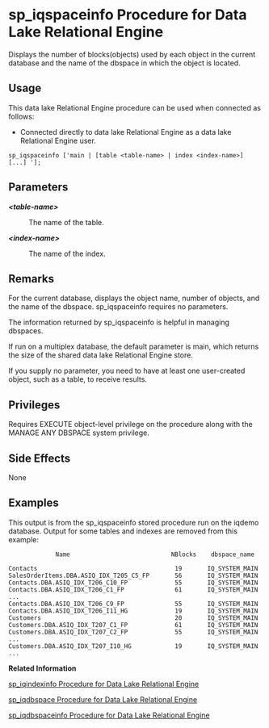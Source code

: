 <!-- loioa5b6d30884f21015b460b72ef2bc8109 -->

# sp\_iqspaceinfo Procedure for Data Lake Relational Engine

Displays the number of blocks\(objects\) used by each object in the current database and the name of the dbspace in which the object is located.



<a name="loioa5b6d30884f21015b460b72ef2bc8109__section_umy_gqn_14b"/>

## Usage

This data lake Relational Engine procedure can be used when connected as follows:

-   Connected directly to data lake Relational Engine as a data lake Relational Engine user.



```
sp_iqspaceinfo ['main | [table <table-name> | index <index-name>] [...] '];
```



<a name="loioa5b6d30884f21015b460b72ef2bc8109__iq_refbb_1759"/>

## Parameters


<dl>
<dt><b>

*<table-name\>*

</b></dt>
<dd>

The name of the table.



</dd><dt><b>

*<index-name\>*

</b></dt>
<dd>

The name of the index.



</dd>
</dl>



<a name="loioa5b6d30884f21015b460b72ef2bc8109__iq_refbb_1761"/>

## Remarks

For the current database, displays the object name, number of objects, and the name of the dbspace. sp\_iqspaceinfo requires no parameters.

The information returned by sp\_iqspaceinfo is helpful in managing dbspaces.

If run on a multiplex database, the default parameter is main, which returns the size of the shared data lake Relational Engine store.

If you supply no parameter, you need to have at least one user-created object, such as a table, to receive results.



<a name="loioa5b6d30884f21015b460b72ef2bc8109__iq_refbb_1760"/>

## Privileges

Requires EXECUTE object-level privilege on the procedure along with the MANAGE ANY DBSPACE system privilege.



## Side Effects

None



<a name="loioa5b6d30884f21015b460b72ef2bc8109__iq_refbb_1762"/>

## Examples

This output is from the sp\_iqspaceinfo stored procedure run on the iqdemo database. Output for some tables and indexes are removed from this example:

```
             Name                            NBlocks    dbspace_name
```

```
Contacts                                      19       IQ_SYSTEM_MAIN 
SalesOrderItems.DBA.ASIQ_IDX_T205_C5_FP       56       IQ_SYSTEM_MAIN 
Contacts.DBA.ASIQ_IDX_T206_C10_FP             55       IQ_SYSTEM_MAIN 
Contacts.DBA.ASIQ_IDX_T206_C1_FP              61       IQ_SYSTEM_MAIN 
...
Contacts.DBA.ASIQ_IDX_T206_C9_FP              55       IQ_SYSTEM_MAIN 
Contacts.DBA.ASIQ_IDX_T206_I11_HG             19       IQ_SYSTEM_MAIN 
Customers                                     20       IQ_SYSTEM_MAIN 
Customers.DBA.ASIQ_IDX_T207_C1_FP             61       IQ_SYSTEM_MAIN 
Customers.DBA.ASIQ_IDX_T207_C2_FP             55       IQ_SYSTEM_MAIN 
...
Customers.DBA.ASIQ_IDX_T207_I10_HG            19       IQ_SYSTEM_MAIN 
...
```

**Related Information**  


[sp\_iqindexinfo Procedure for Data Lake Relational Engine](sp-iqindexinfo-procedure-for-data-lake-relational-engine-a5ac909.md "Displays the number of blocks (objects) used per index per main dbspace for a given object. If the object resides on several dbspaces, sp_iqindexinfo returns the space used in all dbspaces, as shown in the example.")

[sp\_iqdbspace Procedure for Data Lake Relational Engine](sp-iqdbspace-procedure-for-data-lake-relational-engine-a5a34b5.md "Displays detailed information about each data lake Relational Engine dbspace.")

[sp\_iqdbspaceinfo Procedure for Data Lake Relational Engine](sp-iqdbspaceinfo-procedure-for-data-lake-relational-engine-a5a3ca6.md "Displays the size of each object and subobject used in the specified table.")

